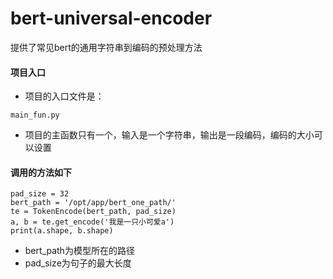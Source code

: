 # bert-universal-encoder
提供了常见bert的通用字符串到编码的预处理方法

#### 项目入口
- 项目的入口文件是：
```
main_fun.py
```

- 项目的主函数只有一个，输入是一个字符串，输出是一段编码，编码的大小可以设置

#### 调用的方法如下
```
pad_size = 32
bert_path = '/opt/app/bert_one_path/'
te = TokenEncode(bert_path, pad_size)
a, b = te.get_encode('我是一只小可爱a')
print(a.shape, b.shape)
```

- bert_path为模型所在的路径
- pad_size为句子的最大长度
